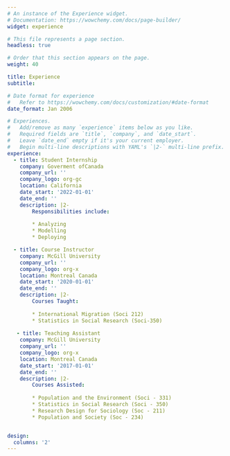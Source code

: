 ```yaml
---
# An instance of the Experience widget.
# Documentation: https://wowchemy.com/docs/page-builder/
widget: experience

# This file represents a page section.
headless: true

# Order that this section appears on the page.
weight: 40

title: Experience
subtitle:

# Date format for experience
#   Refer to https://wowchemy.com/docs/customization/#date-format
date_format: Jan 2006

# Experiences.
#   Add/remove as many `experience` items below as you like.
#   Required fields are `title`, `company`, and `date_start`.
#   Leave `date_end` empty if it's your current employer.
#   Begin multi-line descriptions with YAML's `|2-` multi-line prefix.
experience:
  - title: Student Internship
    company: Goverment ofCanada
    company_url: ''
    company_logo: org-gc
    location: California
    date_start: '2022-01-01'
    date_end: ''
    description: |2-
        Responsibilities include:
        
        * Analyzing
        * Modelling
        * Deploying

  - title: Course Instructor
    company: McGill University
    company_url: ''
    company_logo: org-x
    location: Montreal Canada
    date_start: '2020-01-01'
    date_end: ''
    description: |2-
        Courses Taught:
        
        * International Migration (Soci 212)
        * Statistics in Social Research (Soci-350)
        
   - title: Teaching Assistant
    company: McGill University
    company_url: ''
    company_logo: org-x
    location: Montreal Canada
    date_start: '2017-01-01'
    date_end: ''
    description: |2-
        Courses Assisted:
        
        * Population and the Environment (Soci - 331)
        * Statistics in Social Research (Soci - 350)
        * Research Design for Sociology (Soc - 211)
        * Population and Society (Soc - 234)


design:
  columns: '2'
---
```

